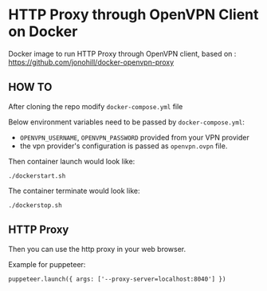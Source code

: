 # HTTP Proxy through OpenVPN Client on Docker
Docker image to run HTTP Proxy through OpenVPN client, based on : https://github.com/jonohill/docker-openvpn-proxy

## HOW TO
After cloning the repo modify `docker-compose.yml` file

Below environment variables need to be passed by `docker-compose.yml`:

* `OPENVPN_USERNAME`, `OPENVPN_PASSWORD` provided from your VPN provider
* the vpn provider's configuration is passed as `openvpn.ovpn` file.

Then container launch would look like:

``./dockerstart.sh``

The container terminate would look like:

``./dockerstop.sh``

## HTTP Proxy
Then you can use the http proxy in your web browser.

Example for puppeteer:

``puppeteer.launch({ args: ['--proxy-server=localhost:8040'] })``
